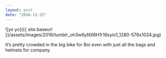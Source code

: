 ```yaml
---
layout: post
date: "2016-11-25"
---
```


![yo yo]({{ site.baseurl }}/assets/images/2016/tumblr_oh3w6yNX6H1r16syio1_1280-576x1024.jpg)

It’s pretty crowded in the big bike for Boi even with just all the bags and helmets for company.
